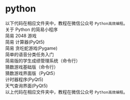# python 
以下代码在相应文件夹中，教程在微信公众号 `Python高效编程`。\
关于 Python 的简易小程序 \
简易 2048 游戏 \
简易 计算器(PyQt5) \
简易 贪吃蛇游戏(Pygame) \
简单的语音分类任务入门 \
简易版的学生成绩管理系统（命令行） \
猜数游戏基础版（命令行）\
猜数游戏界面版（PyQt5）\
计时器程序(PyQt5) \
天气查询界面(PyQt5) \
以上代码在相应文件夹中，教程在微信公众号 `Python高效编程`。

